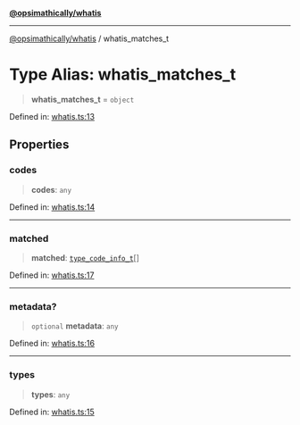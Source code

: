 [**@opsimathically/whatis**](../README.md)

***

[@opsimathically/whatis](../README.md) / whatis\_matches\_t

# Type Alias: whatis\_matches\_t

> **whatis\_matches\_t** = `object`

Defined in: [whatis.ts:13](https://github.com/opsimathically/whatis/blob/8c80393303dd724ec617a679f6cee808cdb12100/src/whatis.ts#L13)

## Properties

### codes

> **codes**: `any`

Defined in: [whatis.ts:14](https://github.com/opsimathically/whatis/blob/8c80393303dd724ec617a679f6cee808cdb12100/src/whatis.ts#L14)

***

### matched

> **matched**: [`type_code_info_t`](type_code_info_t.md)[]

Defined in: [whatis.ts:17](https://github.com/opsimathically/whatis/blob/8c80393303dd724ec617a679f6cee808cdb12100/src/whatis.ts#L17)

***

### metadata?

> `optional` **metadata**: `any`

Defined in: [whatis.ts:16](https://github.com/opsimathically/whatis/blob/8c80393303dd724ec617a679f6cee808cdb12100/src/whatis.ts#L16)

***

### types

> **types**: `any`

Defined in: [whatis.ts:15](https://github.com/opsimathically/whatis/blob/8c80393303dd724ec617a679f6cee808cdb12100/src/whatis.ts#L15)
